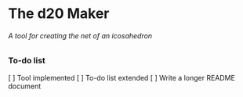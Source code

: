 # The d20 Maker
###### A tool for creating the net of an icosahedron

### To-do list
[ ] Tool implemented
[ ] To-do list extended
[ ] Write a longer README document

